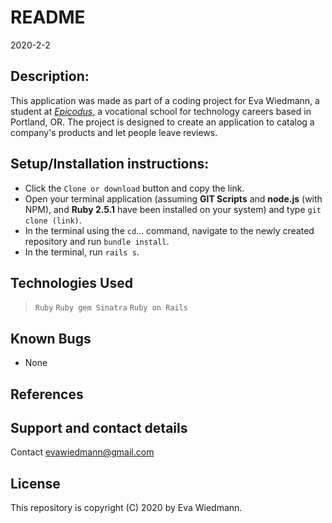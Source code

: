 # README

2020-2-2

## Description:
This application was made as part of a coding project for Eva Wiedmann, a student at _[Epicodus](http://www.epicodus.com)_, a vocational school for technology careers based in Portland, OR. The project is designed to create an application to catalog a company's products and let people leave reviews.

## Setup/Installation instructions:
* Click the `Clone or download` button and copy the link.
* Open your terminal application (assuming **GIT Scripts** and **node.js** (with NPM), and **Ruby 2.5.1** have been installed on your system) and type `git clone (link)`.
* In the terminal using the `cd`... command, navigate to the newly created repository and run `bundle install`.
* In the terminal, run `rails s`.


## Technologies Used
> `Ruby`
> `Ruby gem Sinatra`
> `Ruby on Rails`

## Known Bugs
* None

## References

## Support and contact details
Contact [evawiedmann@gmail.com](mailto:evawiedmann@gmail.com)

## License
This repository is copyright (C) 2020 by Eva Wiedmann.
